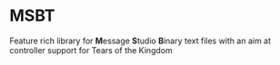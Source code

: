# MSBT

Feature rich library for **M**essage **S**tudio **B**inary text files with an aim at controller support for Tears of the Kingdom